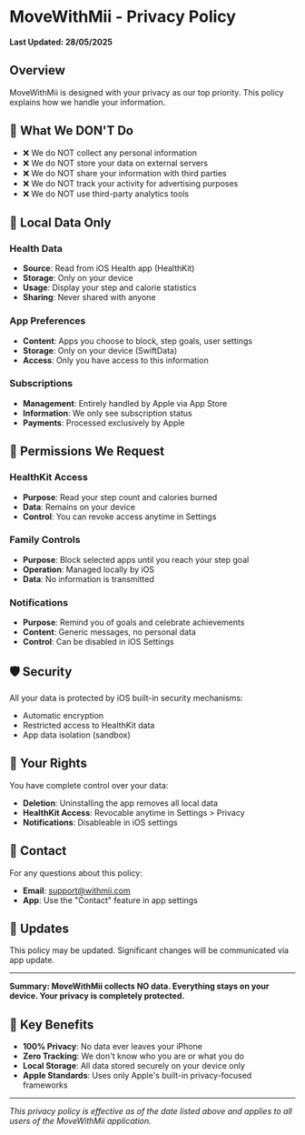 # MoveWithMii - Privacy Policy

**Last Updated: 28/05/2025**

## Overview

MoveWithMii is designed with your privacy as our top priority. This policy explains how we handle your information.

## 🚫 What We DON'T Do

- ❌ We do NOT collect any personal information
- ❌ We do NOT store your data on external servers
- ❌ We do NOT share your information with third parties
- ❌ We do NOT track your activity for advertising purposes
- ❌ We do NOT use third-party analytics tools

## 📱 Local Data Only

### Health Data
- **Source**: Read from iOS Health app (HealthKit)
- **Storage**: Only on your device
- **Usage**: Display your step and calorie statistics
- **Sharing**: Never shared with anyone

### App Preferences
- **Content**: Apps you choose to block, step goals, user settings
- **Storage**: Only on your device (SwiftData)
- **Access**: Only you have access to this information

### Subscriptions
- **Management**: Entirely handled by Apple via App Store
- **Information**: We only see subscription status
- **Payments**: Processed exclusively by Apple

## 🔐 Permissions We Request

### HealthKit Access
- **Purpose**: Read your step count and calories burned
- **Data**: Remains on your device
- **Control**: You can revoke access anytime in Settings

### Family Controls
- **Purpose**: Block selected apps until you reach your step goal
- **Operation**: Managed locally by iOS
- **Data**: No information is transmitted

### Notifications
- **Purpose**: Remind you of goals and celebrate achievements
- **Content**: Generic messages, no personal data
- **Control**: Can be disabled in iOS Settings

## 🛡️ Security

All your data is protected by iOS built-in security mechanisms:
- Automatic encryption
- Restricted access to HealthKit data
- App data isolation (sandbox)

## 👤 Your Rights

You have complete control over your data:
- **Deletion**: Uninstalling the app removes all local data
- **HealthKit Access**: Revocable anytime in Settings > Privacy
- **Notifications**: Disableable in iOS settings

## 📧 Contact

For any questions about this policy:
- **Email**: support@withmii.com
- **App**: Use the "Contact" feature in app settings

## 🔄 Updates

This policy may be updated. Significant changes will be communicated via app update.

---

**Summary: MoveWithMii collects NO data. Everything stays on your device. Your privacy is completely protected.**

## 🎯 Key Benefits

- **100% Privacy**: No data ever leaves your iPhone
- **Zero Tracking**: We don't know who you are or what you do
- **Local Storage**: All data stored securely on your device only
- **Apple Standards**: Uses only Apple's built-in privacy-focused frameworks

---

*This privacy policy is effective as of the date listed above and applies to all users of the MoveWithMii application.*
